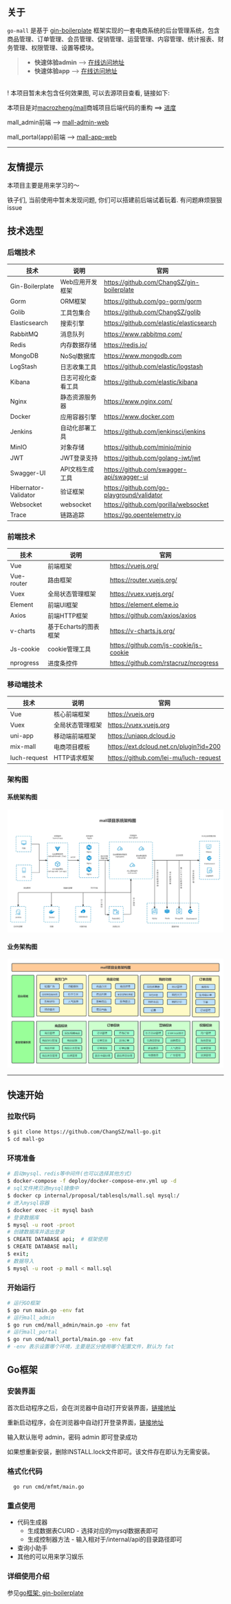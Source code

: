 ## 关于

`go-mall` 是基于 [gin-boilerplate](https://github.com/ChangSZ/gin-boilerplate) 框架实现的一套电商系统的后台管理系统，包含商品管理、订单管理、会员管理、促销管理、运营管理、内容管理、统计报表、财务管理、权限管理、设置等模块。


> - **快速体验admin** --> [在线访问地址](http://mall.water-melon.top/admin) 
> - **快速体验app**   --> [在线访问地址](http://mall.water-melon.top/app)

</br>
! 本项目暂未未包含任何效果图, 可以去源项目查看, 链接如下:

本项目是对[macrozheng/mall](https://github.com/macrozheng/mall)商城项目后端代码的重构 ==> [进度](./note.md)

mall_admin前端 --> [mall-admin-web](https://github.com/ChangSZ/mall-admin-web) 

mall_portal(app)前端 --> [mall-app-web](https://github.com/ChangSZ/mall-app-web)
<hr/>

## 友情提示
本项目主要是用来学习的～

铁子们, 当前使用中暂未发现问题, 你们可以搭建前后端试着玩着. 有问题麻烦狠狠issue


## 技术选型

### 后端技术

| 技术                 | 说明               | 官网                                       |
| -------------------- | ------------------ | ------------------------------------------ |
| Gin-Boilerplate      | Web应用开发框架    | https://github.com/ChangSZ/gin-boilerplate |
| Gorm                 | ORM框架            | https://github.com/go-gorm/gorm            |
| Golib                | 工具包集合         | https://github.com/ChangSZ/golib           |
| Elasticsearch        | 搜索引擎           | https://github.com/elastic/elasticsearch   |
| RabbitMQ             | 消息队列           | https://www.rabbitmq.com/                  |
| Redis                | 内存数据存储       | https://redis.io/                          |
| MongoDB              | NoSql数据库        | https://www.mongodb.com                    |
| LogStash             | 日志收集工具       | https://github.com/elastic/logstash        |
| Kibana               | 日志可视化查看工具 | https://github.com/elastic/kibana          |
| Nginx                | 静态资源服务器     | https://www.nginx.com/                     |
| Docker               | 应用容器引擎       | https://www.docker.com                     |
| Jenkins              | 自动化部署工具     | https://github.com/jenkinsci/jenkins       |
| MinIO                | 对象存储           | https://github.com/minio/minio             |
| JWT                  | JWT登录支持        | https://github.com/golang-jwt/jwt          |
| Swagger-UI           | API文档生成工具    | https://github.com/swagger-api/swagger-ui  |
| Hibernator-Validator | 验证框架           | https://github.com/go-playground/validator |
| Websocket            | websocket          | https://github.com/gorilla/websocket       |
| Trace                | 链路追踪           | https://go.opentelemetry.io                |

### 前端技术

| 技术       | 说明                  | 官网                                   |
| ---------- | --------------------- | -------------------------------------- |
| Vue        | 前端框架              | https://vuejs.org/                     |
| Vue-router | 路由框架              | https://router.vuejs.org/              |
| Vuex       | 全局状态管理框架      | https://vuex.vuejs.org/                |
| Element    | 前端UI框架            | https://element.eleme.io               |
| Axios      | 前端HTTP框架          | https://github.com/axios/axios         |
| v-charts   | 基于Echarts的图表框架 | https://v-charts.js.org/               |
| Js-cookie  | cookie管理工具        | https://github.com/js-cookie/js-cookie |
| nprogress  | 进度条控件            | https://github.com/rstacruz/nprogress  |

### 移动端技术

| 技术         | 说明             | 官网                                    |
| ------------ | ---------------- | --------------------------------------- |
| Vue          | 核心前端框架     | https://vuejs.org                       |
| Vuex         | 全局状态管理框架 | https://vuex.vuejs.org                  |
| uni-app      | 移动端前端框架   | https://uniapp.dcloud.io                |
| mix-mall     | 电商项目模板     | https://ext.dcloud.net.cn/plugin?id=200 |
| luch-request | HTTP请求框架     | https://github.com/lei-mu/luch-request  |


### 架构图

#### 系统架构图

![系统架构图](./docs/resource/re_mall_system_arch.jpg)

#### 业务架构图

![业务架构图](./docs/resource/re_mall_business_arch.jpg)

<hr/>

## 快速开始
### 拉取代码
```bash
$ git clone https://github.com/ChangSZ/mall-go.git
$ cd mall-go
```

### 环境准备
```bash
# 启动mysql、redis等中间件(也可以选择其他方式)
$ docker-compose -f deploy/docker-compose-env.yml up -d
# sql文件拷贝进mysql镜像中
$ docker cp internal/proposal/tablesqls/mall.sql mysql:/
# 进入mysql容器
$ docker exec -it mysql bash
# 登录数据库
$ mysql -u root -proot
# 创建数据库并退出登录
$ CREATE DATABASE api;  # 框架使用
$ CREATE DATABASE mall; 
$ exit;
# 数据导入
$ mysql -u root -p mall < mall.sql
```

### 开始运行
```bash
# 运行GO框架
$ go run main.go -env fat  
# 运行mall_admin
$ go run cmd/mall_admin/main.go -env fat
# 运行mall_portal
$ go run cmd/mall_portal/main.go -env fat
# -env 表示设置哪个环境，主要是区分使用哪个配置文件，默认为 fat
```

## Go框架
### 安装界面
首次启动程序之后，会在浏览器中自动打开安装界面，[链接地址](http://127.0.0.1:8080/render/install)

重新启动程序，会在浏览器中自动打开登录界面，[链接地址](http://127.0.0.1:8080)

输入默认账号 admin，密码 admin 即可登录成功

如果想重新安装，删除INSTALL.lock文件即可。该文件存在即认为无需安装。

### 格式化代码
```bash
  go run cmd/mfmt/main.go
```

### 重点使用
- 代码生成器
  - 生成数据表CURD - 选择对应的mysql数据表即可
  - 生成控制器方法 - 输入相对于/internal/api的目录路径即可
- 查询小助手
- 其他的可以用来学习娱乐

### 详细使用介绍
参见[go框架: gin-boilerplate](https://water-melon.top/detail/10)
